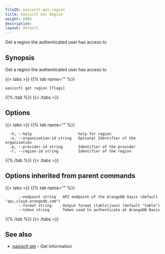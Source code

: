 ```yaml
---
fileID: oasisctl-get-region
title: Oasisctl Get Region
weight: 2895
description: 
layout: default
---
```

Get a region the authenticated user has access to

## Synopsis

Get a region the authenticated user has access to

{{< tabs >}}
{{% tab name="" %}}
```
oasisctl get region [flags]
```
{{% /tab %}}
{{< /tabs >}}

## Options

{{< tabs >}}
{{% tab name="" %}}
```
  -h, --help                     help for region
  -o, --organization-id string   Optional Identifier of the organization
  -p, --provider-id string       Identifier of the provider
  -r, --region-id string         Identifier of the region
```
{{% /tab %}}
{{< /tabs >}}

## Options inherited from parent commands

{{< tabs >}}
{{% tab name="" %}}
```
      --endpoint string   API endpoint of the ArangoDB Oasis (default "api.cloud.arangodb.com")
      --format string     Output format (table|json) (default "table")
      --token string      Token used to authenticate at ArangoDB Oasis
```
{{% /tab %}}
{{< /tabs >}}

## See also

* [oasisctl get]()	 - Get information

